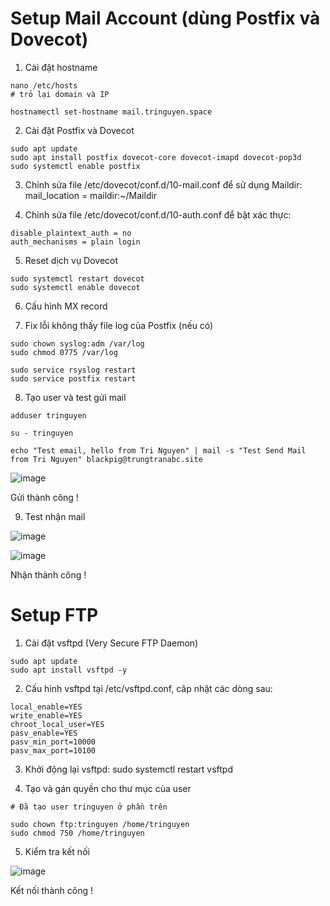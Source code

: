 # Setup Mail Account (dùng Postfix và Dovecot)

1. Cài đặt hostname

```
nano /etc/hosts
# trỏ lại domain và IP

hostnamectl set-hostname mail.tringuyen.space
```

2. Cài đặt Postfix và Dovecot

```
sudo apt update
sudo apt install postfix dovecot-core dovecot-imapd dovecot-pop3d
sudo systemctl enable postfix
```

3. Chỉnh sửa file /etc/dovecot/conf.d/10-mail.conf để sử dụng Maildir: mail_location = maildir:~/Maildir

4. Chỉnh sửa file /etc/dovecot/conf.d/10-auth.conf để bật xác thực:

```
disable_plaintext_auth = no
auth_mechanisms = plain login
```

5. Reset dịch vụ Dovecot

```
sudo systemctl restart dovecot
sudo systemctl enable dovecot
```

6. Cấu hình MX record

7. Fix lỗi không thấy file log của Postfix (nếu có)

```
sudo chown syslog:adm /var/log
sudo chmod 0775 /var/log

sudo service rsyslog restart
sudo service postfix restart
```

8. Tạo user và test gửi mail 

```
adduser tringuyen

su - tringuyen

echo "Test email, hello from Tri Nguyen" | mail -s "Test Send Mail from Tri Nguyen" blackpig@trungtranabc.site
```

![image](https://github.com/user-attachments/assets/5abdbfc1-49ea-4928-a9cc-55c2613e95a2)

Gửi thành công !

9. Test nhận mail

![image](https://github.com/user-attachments/assets/305c92db-56a7-400a-af9a-0f33e18cf6d4)

![image](https://github.com/user-attachments/assets/39dee195-1570-4a01-a03b-378a870f3fab)

Nhận thành công !

# Setup FTP

1. Cài đặt vsftpd (Very Secure FTP Daemon)

```
sudo apt update
sudo apt install vsftpd -y
```

2. Cấu hình vsftpd tại /etc/vsftpd.conf, câp nhật các dòng sau:

```
local_enable=YES
write_enable=YES
chroot_local_user=YES
pasv_enable=YES
pasv_min_port=10000
pasv_max_port=10100
```

3. Khởi động lại vsftpd: sudo systemctl restart vsftpd

4. Tạo và gán quyền cho thư mục của user

```
# Đã tạo user tringuyen ở phần trên

sudo chown ftp:tringuyen /home/tringuyen
sudo chmod 750 /home/tringuyen
```

5. Kiểm tra kết nối

![image](https://github.com/user-attachments/assets/bbf3bb10-879c-4fe2-8a88-95f838f8bf4a)

Kết nối thành công !

